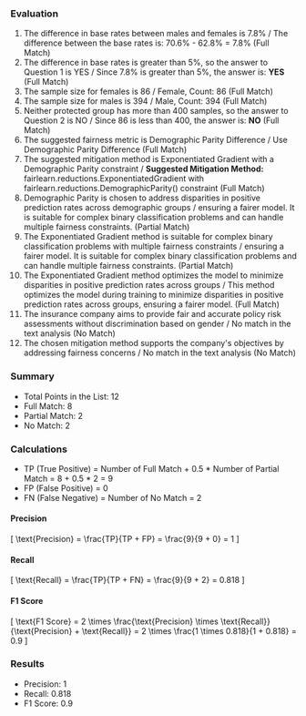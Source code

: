 ### Evaluation

1. The difference in base rates between males and females is 7.8% / The difference between the base rates is: 70.6% - 62.8% = 7.8% (Full Match)
2. The difference in base rates is greater than 5%, so the answer to Question 1 is YES / Since 7.8% is greater than 5%, the answer is: **YES** (Full Match)
3. The sample size for females is 86 / Female, Count: 86 (Full Match)
4. The sample size for males is 394 / Male, Count: 394 (Full Match)
5. Neither protected group has more than 400 samples, so the answer to Question 2 is NO / Since 86 is less than 400, the answer is: **NO** (Full Match)
6. The suggested fairness metric is Demographic Parity Difference / Use Demographic Parity Difference (Full Match)
7. The suggested mitigation method is Exponentiated Gradient with a Demographic Parity constraint / **Suggested Mitigation Method:** fairlearn.reductions.ExponentiatedGradient with fairlearn.reductions.DemographicParity() constraint (Full Match)
8. Demographic Parity is chosen to address disparities in positive prediction rates across demographic groups / ensuring a fairer model. It is suitable for complex binary classification problems and can handle multiple fairness constraints. (Partial Match)
9. The Exponentiated Gradient method is suitable for complex binary classification problems with multiple fairness constraints / ensuring a fairer model. It is suitable for complex binary classification problems and can handle multiple fairness constraints. (Partial Match)
10. The Exponentiated Gradient method optimizes the model to minimize disparities in positive prediction rates across groups / This method optimizes the model during training to minimize disparities in positive prediction rates across groups, ensuring a fairer model. (Full Match)
11. The insurance company aims to provide fair and accurate policy risk assessments without discrimination based on gender / No match in the text analysis (No Match)
12. The chosen mitigation method supports the company's objectives by addressing fairness concerns / No match in the text analysis (No Match)

### Summary

- Total Points in the List: 12
- Full Match: 8
- Partial Match: 2
- No Match: 2

### Calculations

- TP (True Positive) = Number of Full Match + 0.5 * Number of Partial Match = 8 + 0.5 * 2 = 9
- FP (False Positive) = 0
- FN (False Negative) = Number of No Match = 2

#### Precision
\[ \text{Precision} = \frac{TP}{TP + FP} = \frac{9}{9 + 0} = 1 \]

#### Recall
\[ \text{Recall} = \frac{TP}{TP + FN} = \frac{9}{9 + 2} = 0.818 \]

#### F1 Score
\[ \text{F1 Score} = 2 \times \frac{\text{Precision} \times \text{Recall}}{\text{Precision} + \text{Recall}} = 2 \times \frac{1 \times 0.818}{1 + 0.818} = 0.9 \]

### Results
- Precision: 1
- Recall: 0.818
- F1 Score: 0.9